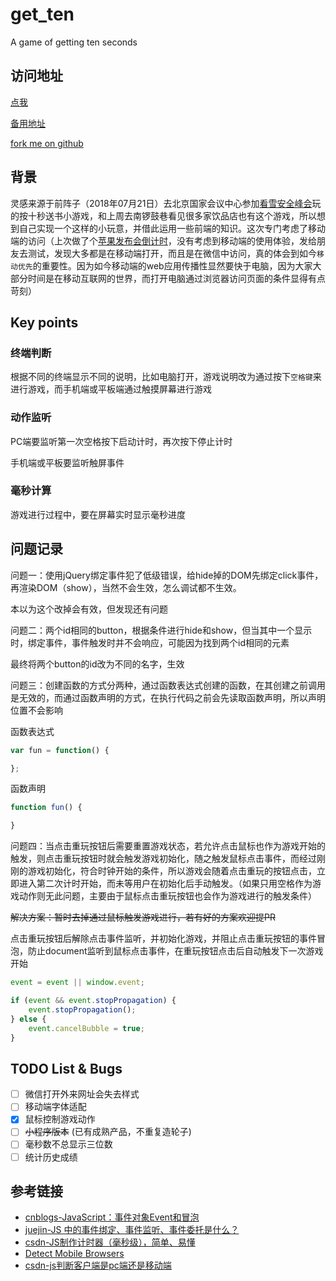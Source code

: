 # get_ten
A game of getting ten seconds

## 访问地址

[点我](https://dawnfar.top/)

[备用地址](https://barnett617.github.io/get_ten)

[fork me on github](https://github.com/barnett617/get_ten)

## 背景

灵感来源于前阵子（2018年07月21日）去北京国家会议中心参加[看雪安全峰会](https://www.bagevent.com/event/1134294)玩的按十秒送书小游戏，和上周去南锣鼓巷看见很多家饮品店也有这个游戏，所以想到自己实现一个这样的小玩意，并借此运用一些前端的知识。这次专门考虑了移动端的访问（上次做了个[苹果发布会倒计时](https://barnett617.github.io/apple_time)，没有考虑到移动端的使用体验，发给朋友去测试，发现大多都是在移动端打开，而且是在微信中访问，真的体会到如今`移动优先`的重要性。因为如今移动端的web应用传播性显然要快于电脑，因为大家大部分时间是在移动互联网的世界，而打开电脑通过浏览器访问页面的条件显得有点苛刻）

## Key points

### 终端判断

根据不同的终端显示不同的说明，比如电脑打开，游戏说明改为通过按下`空格键`来进行游戏，而手机端或平板端通过触摸屏幕进行游戏

### 动作监听

PC端要监听第一次空格按下启动计时，再次按下停止计时

手机端或平板要监听触屏事件

### 毫秒计算

游戏进行过程中，要在屏幕实时显示毫秒进度

## 问题记录

问题一：使用jQuery绑定事件犯了低级错误，给hide掉的DOM先绑定click事件，再渲染DOM（show），当然不会生效，怎么调试都不生效。

本以为这个改掉会有效，但发现还有问题

问题二：两个id相同的button，根据条件进行hide和show，但当其中一个显示时，绑定事件，事件触发时并不会响应，可能因为找到两个id相同的元素

最终将两个button的id改为不同的名字，生效

问题三：创建函数的方式分两种，通过函数表达式创建的函数，在其创建之前调用是无效的，而通过函数声明的方式，在执行代码之前会先读取函数声明，所以声明位置不会影响

函数表达式
```js
var fun = function() {

};
```

函数声明
```js
function fun() {

}
```

问题四：当点击重玩按钮后需要重置游戏状态，若允许点击鼠标也作为游戏开始的触发，则点击重玩按钮时就会触发游戏初始化，随之触发鼠标点击事件，而经过刚刚的游戏初始化，符合时钟开始的条件，所以游戏会随着点击重玩的按钮点击，立即进入第二次计时开始，而未等用户在初始化后手动触发。（如果只用空格作为游戏动作则无此问题，主要由于鼠标点击重玩按钮也会作为游戏进行的触发条件）

~~解决方案：暂时去掉通过鼠标触发游戏进行，若有好的方案欢迎提PR~~

点击重玩按钮后解除点击事件监听，并初始化游戏，并阻止点击重玩按钮的事件冒泡，防止document监听到鼠标点击事件，在重玩按钮点击后自动触发下一次游戏开始

```js
event = event || window.event;

if (event && event.stopPropagation) {
    event.stopPropagation();
} else {
    event.cancelBubble = true;
}
```

## TODO List & Bugs

- [ ] 微信打开外来网址会失去样式
- [ ] 移动端字体适配
- [x] 鼠标控制游戏动作
- [ ] ~~小程序版本~~ (已有成熟产品，不重复造轮子)
- [ ] 毫秒数不总显示三位数
- [ ] 统计历史成绩

## 参考链接

- [cnblogs-JavaScript：事件对象Event和冒泡](https://www.cnblogs.com/smyhvae/p/8413602.html)
- [juejin-JS 中的事件绑定、事件监听、事件委托是什么？](https://juejin.im/entry/57ea329e67f3560057ad41a6)
- [csdn-JS制作计时器（毫秒级），简单、易懂](https://blog.csdn.net/qq_35616850/article/details/78425524)
- [Detect Mobile Browsers](http://detectmobilebrowsers.com/)
- [csdn-js判断客户端是pc端还是移动端](https://blog.csdn.net/kongjiea/article/details/17612899)
